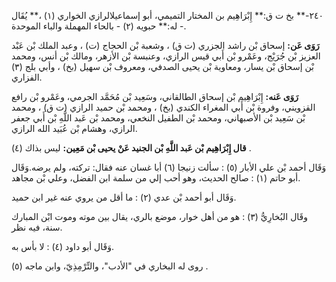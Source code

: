 ٢٤٠-** بخ ت ق:** إِبْرَاهِيم بن المختار التميمي، أبو إسماعيلالرازي الخواري (١) ،** يُقَال له:** حبويه (٢) - بالحاء المهملة والباء الموحدة -.

**رَوَى عَن:** إسحاق بْن راشد الجزري (ت ق) ، وشعبة بْن الحجاج (ت) ، وعبد الملك بْن عَبْد العزيز بْن جُرَيْج، وعَمْرو بْن أَبي قيس الرازي، وعنبسة بْن الأزهر، ومالك بْن أنس، ومحمد بْن إسحاق بْن يسار، ومعاوية بْن يحيى الصدفي، ومعروف بْن سهيل (بخ) ، وأبي بلج (٣) الفزاري.

**رَوَى عَنه:** إِبْرَاهِيم بْن إسحاق الطالقاني، وسَعِيد بْن مُحَمَّد الجرمي، وعَمْرو بْن رافع القزويني، وفروة بْن أَبي المغراء الكندي (بخ) ، ومحمد بْن حميد الرازي (ت ق) ، ومحمد بْن سَعِيد بْن الأصبهاني، ومحمد بْن الطفيل النخعي، ومحمد بْن عَبد اللَّهِ بْن أَبي جعفر الرازي، وهشام بْن عُبَيد الله الرازي.

**قال إِبْرَاهِيم بْن عَبد اللَّهِ بْن الجنيد عَنْ يحيى بْن مَعِين:** ليس بذاك (٤) .

وَقَال أحمد بْن علي الأبار (٥) : سألت زنيجا (٦) أبا غسان عنه فقال: تركته، ولم يرضه.وَقَال أبو حاتم (١) : صالح الحديث، وهو أحب إلي من سلمة ابن الفضل، وعلي بْن مجاهد.

وَقَال أبو أحمد بْن عدي (٢) : ما أقل من يروي عنه غير ابن حميد.

وقَال البُخارِيُّ (٣) : هو من أهل خوار، موضع بالري، يقال بين موته وموت ابْن المبارك سنة، فيه نظر.

وَقَال أبو داود (٤) : لا بأس به.

روى له البخاري في "الأدب"، والتِّرْمِذِيّ، وابن ماجه (٥) .